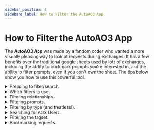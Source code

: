 ```yaml
---
sidebar_position: 4
sidebare_label: How to Filter the AutoAO3 App
---
```


# How to Filter the AutoAO3 App

The **AutoAO3 App** was made by a fandom coder who wanted a more visually pleasing way to look at requests during exchanges. It has a few benefits over the traditional google sheets used by lots of exchanges, including the ability to bookmark prompts you're interested in, and the ability to filter prompts, even if you don't own the sheet. The tips below show you how to use this powerful tool.

<details>
<summary>Prepping to filter/search.</summary>

The app works by scraping the data already available on AO3. That's a fancy way of saying that it uses code to pull the exchange's info from AO3, get what it wants, and spit back out again in a visually pleasing format. There are a couple of things you can and **should** do to make your filtering more pleasant.

1. Start by rescraping the data. (*Optional.*)
    The mods are pretty dilligent about rescraping (getting the new info) about sign-ups a couple of times a day, but if you want to rescrape to ensure you have the most up to date versions, you are more than welcome to do so. It won't hurt anything!

    The app displays the last time the info was scraped in a dark gray bar in your local time. To rescrape, simply hit the red `Re-scrape` button and wait for 5-15 minutes for it to get all the new data. Then, refresh your page.

<a href="#img1" class="preview">
<img src={require('/img/tutorial/scrape.png').default} alt="Re-scrape Button"  class="thumbnail" />
</a>
<p class="label">Re-scrape Button: click to enlarge</p>
<p> </p>
<a href="#_" class="lightbox" id="img1">
<img src={require('/img/tutorial/scrape.png').default} />
</a>

2. Load all the data.

    The app only loads 50 requests initially. Please note this is NOT 50 users, but 50 individual requests - so if 5 people have 10 requests each that's all 50 request spots it will load.

    To get everything, drag your scrollbar to the bottom of the window until you can't drag it anymore. That's it! You're now ready to filter everything.

<a href="#img2" class="preview">
<img src={require('/img/tutorial/first50.png').default} alt="First 50 Requests"  class="thumbnail" />
</a>
<p class="label">First 50 Requests Only: click to enlarge</p>
<p> </p>
<a href="#_" class="lightbox" id="img2">
<img src={require('/img/tutorial/first50.png').default} />
</a>

<a href="#img3" class="preview">
<img src={require('/img/tutorial/allrequests.png').default} alt="All Requests"  class="thumbnail" />
</a>
<p class="label">All Requests: click to enlarge</p>
<p> </p>
<a href="#_" class="lightbox" id="img3">
<img src={require('/img/tutorial/allrequests.png').default} />
</a>

:::tip

You can use the (^) symbol on the bottom right of the screen to jump to the
top if there are a lot of requests!

:::

</details>

<details>
<summary>Which filters to use.</summary>

The most useful tab for finding specific requests (and Treatless!) is the **All** tab, but there are several filters available which simply won't work for our exchange.

<a href="#img4" class="preview">
<img src={require('/img/tutorial/whichfilters.png').default} alt="Which Filters to Use"  class="thumbnail" />
</a>
<p class="label">Which Filters to Use: click to enlarge</p>
<p> </p>
<a href="#_" class="lightbox" id="img4">
<img src={require('/img/tutorial/whichfilters.png').default} />
</a>

- since we use `Dragon Age - All Media Types` to sign-up sorting by *Fandom* won't help. 
- *Characters* only works if the Sign-Up sheet itself uses the Characters field; since our sign-up sheet uses the Relationships field this will not work for us. 
- we do not allow *Optional Tags* during sign-up.

</details>

<details>
<summary>Filtering relationships.</summary>

If you're looking to create for a specific character or ship or want to see what's been requested for a specific character or ship this is the place to start. Using the *Relationships* field you can search for an entire tag (i.e.
`Solas & Mythal`), or for just an individual character (i.e. `Bull`).

<a href="#img5" class="preview">
<img src={require('/img/tutorial/shipfilter.png').default} alt="Relationship Filter"  class="thumbnail" />
</a>
<p class="label">Relationship Filter: click to enlarge</p>
<p> </p>
<a href="#_" class="lightbox" id="img5">
<img src={require('/img/tutorial/shipfilter.png').default} />
</a>

It's important to note that by default the filter does NOT look for exact matches. In fact it uses an "and" to search. This means that entering `Bull Hawke` would pull up any tags where both The Iron Bull AND Hawke (Female Hawke, Male Hawke, Carver Hawke, Bethany Hawke, Leandra Hawke, etc) show up. To pull up an <u>exact</u> match for a character who shares first or last names with another character you need to enclose it in quotes (i.e. "Male Hawke").

<a href="#img6" class="preview">
<img src={require('/img/tutorial/exactshipfilter.png').default} alt="Exact Relationship Filter using Quotes" class="thumbnail" />
</a>
<p class="label">Exact Relationship Filter: click to enlarge</p>
<p> </p>
<a href="#_" class="lightbox" id="img6">
<img src={require('/img/tutorial/exactshipfilter.png').default} />
</a>

**Other search short cuts include:**
- Using `|` (vertical line) for "or". `Tabris | Mahariel` would provide a list of requests where either Tabris or Mahariel (of any gender) shows up in the ship.
- Using `!` (exclamation) for "not". `Aeducan !Female` would provide a list of requests with Male or Nonbinary Aeducans.
- Combining multiple options. `Alistair Morrigan Amell | Cousland !Female` would look for requests with Alistair and Morrigan and either an Amell or Cousland not containing the word Female (so Male or Nonbinary).

</details>

<details>
<summary>Filtering prompts.</summary>

The *Prompts* field is useful as a filter if you're looking to write or draw a specific trope, kink, etc. For example, if you're really in the mood to give someone a BDSM treat you can filter on `BDSM`. This field is more limited than the *Relationships* field as the "or" and "not" designations do not work. However, using quotes for an exact match on a phrase <u>does</u> work. This means you can filter for   `"coffee shop au"` and find only that phrase rather than searching `coffee shop au` and getting results which have `coffee` and `shop` and `au` as separate searches.

<a href="#img7" class="preview">
<img src={require('/img/tutorial/coffeeshopau.png').default} alt="Exact Coffee Shop AU" class="thumbnail" />
</a>
<p class="label">Exact Search Results: click to enlarge</p>
<p> </p>
<a href="#_" class="lightbox" id="img7">
<img src={require('/img/tutorial/coffeeshopau.png').default} />
</a>

<a href="#img8"  class="preview">
<img src={require('/img/tutorial/promptsearch.png').default} alt="Coffee Shop AU" class="thumbnail" />
</a>
<p class="label">Search without Quotes: click to enlarge</p>
<p> </p>
<a href="#_" class="lightbox" id="img8">
<img src={require('/img/tutorial/promptsearch.png').default} />
</a>

Notice the filter without quotations returns more results than the filter with quotations.

:::warning

Please be sure to read the prompts that are returned thoroughly. This filter can't tell if the person has listed your search as a want or a *DNW*, it can only detect that the words are present in the request.

:::

</details>

<details>
<summary>Filtering by type (and treatless!).</summary>

In order to help with matching, our sign-ups use the *Freeform* field to designate whether fanart or fanfic are being requested. For your assigned recipient, you should look for the `Fanfic` or `Fanart` tags on their prompt which designates their desire for their main gift.

If you're looking to complete treats of a specific type, you can search for participants who want those treats the below tags:
- `Treats - Fanart` for Fanart treats.
- `Treats - Fanfic` for Fanfic treats.
- `Treats - Other` for alternative fanwork treats.

:::tip

This field is <u>not</u> case sensitive, but it is limited to searching for only one tag at a time.

:::

:::caution

Be sure to use the full tags listed above for searching for treats to give. Entering just `Treats` will return every tag that has the word "treats" in it including `No Treats Please`, and searching for just "fanfic" or "fanart" could return requests which are only looking for those as a <u>Main</u> gift and not a treat.

:::

<a href="#img9">
<img src={require('/img/tutorial/freeformfilter.png').default} alt="Searching For Treats Types"  class="thumbnail" />
</a>
<p class="label">Searching For Treats Types: click to enlarge</p>

<a href="#_" class="lightbox" id="img9">
<img src={require('/img/tutorial/freeformfilter.png').default} />
</a>

In addition, you can tell if someone has received a treat, because the Mods will be adding a `Treat Received` tag on their prompts. That means you can find Treatless participants by searching for `!"Treat Received"` in this field.

<a href="#img10" class="preview">
<img src={require('/img/treatreceived.png').default} alt="Treatless Filtering" class="thumbnail"></img>
</a>
<p class="label">Treatless Filtering: click to enlarge</p>
<p> </p>
<a href="#_" class="lightbox" id="img10">
<img src={require('/img/treatreceived.png').default}></img>
</a>

You can read more about treats in the [Treats & Treatless FAQ](/docs/treats).

</details>

<details>
<summary>Searching for AO3 Users.</summary>

On the far right of the screen there is a **User Search** tab which allows you to find a specific user's prompt. You can use this to find an easier to read version of your assigned recipients's requests or look for friends' sign-ups. The search requires the <u>exact</u> username with punctuation, capital letters, etc, in order to work.

Simply enter the username in the search and hit go.

<a href="#img11"  class="preview">
<img src={require('/img/tutorial/usersearch.png').default} alt="User Search"  class="thumbnail" />
</a>
<p class="label">User Search: click to enlarge</p>
<p> </p>
<a href="#_" class="lightbox" id="img11">
<img src={require('/img/tutorial/usersearch.png').default} />
</a>

This will pull every request from the user and display them below.

<a href="#img12" class="preview">
<img src={require('/img/tutorial/usersearch1.png').default} alt="User Results"  class="thumbnail" />
</a>
<p class="label">User Results: click to enlarge</p>
<p> </p>
<a href="#_" class="lightbox" id="img12">
<img src={require('/img/tutorial/usersearch1.png').default} />
</a>

</details>

<details>
<summary>Filtering the tagset.</summary>

AutoAo3 also loads the entire tagset for viewing into the app. You can see the entire list or filter by character on the **Tagset** tab to the right of the **All** tab. To view the tags included in our tagset, click on `All Fandoms in All Catgories` → `Dragon Age - All Media Types`. This brings up the entire nominated tag list. You can then use the *Filter Characters* field to look for ships which have a specific character or scroll through to view the whole list.

<a href="#img13" class="preview">
<img src={require('/img/tutorial/tagsetfilter.png').default} alt="Tagset Filter" class="thumbnail" />
</a>
<p class="label">Tagset Filter: click to enlarge</p>
<p> </p>
<a href="#_" class="lightbox" id="img13">
<img src={require('/img/tutorial/tagsetfilter.png').default} />
</a>

:::note

The Nominations Spreadsheet does remain up throughout the exchange, so you can always check it for tags as well.

:::

</details>

<details>
<summary>Bookmarking requests.</summary>

You can use the app to bookmark fandoms (not very useful for this exchange) or specific requests you're interested in fulfilling. The bookmarks are stored <u>per browser</u>. There are instructions for how to move your bookmarks across browsers if you need/want to under *Show Backup Instructions*. To bookmark something, simply click the heart next to the name.

<a href="#img14" class="preview">
<img src={require('/img/tutorial/bookmarking.png').default} alt="Click the Heart to Bookmark" class="thumbnail" />
</a>
<p class="label">Click the Heart to Bookmark: click to enlarge</p>
<p> </p>
<a href="#_" class="lightbox" id="img14">
<img src={require('/img/tutorial/bookmarking.png').default} />
</a>

Anything you bookmark is moved to the **Bookmarks** tab for you. To remove, simply click the heart again.

<a href="#img15" class="preview">
<img src={require('/img/tutorial/bookmarkstab.png').default} alt="Bookmarks Tab" class="thumbnail" />
</a>
<p class="label">Bookmarks Tab: click to enlarge</p>
<p> </p>
<a href="#_" class="lightbox" id="img15">
<img src={require('/img/tutorial/bookmarkstab.png').default} />
</a>

</details>